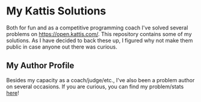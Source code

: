 # My Kattis Solutions

Both for fun and as a competitive programming coach I've solved several problems on https://open.kattis.com/. This repository contains some of my solutions. As I have decided to back these up, I figured why not make them public in case anyone out there was curious.

## My Author Profile

Besides my capacity as a coach/judge/etc., I've also been a problem author on several occasions. If you are curious, you can find my problem/stats [here](https://open.kattis.com/problem-authors/Joshua%20T.%20Guerin)!

